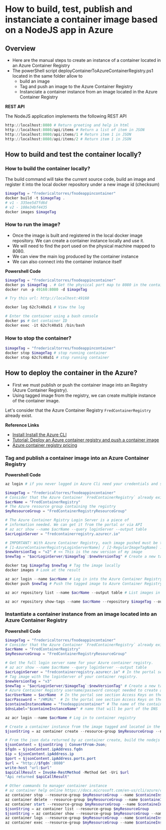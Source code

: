 # How to build, test, publish and instanciate a container image based on a NodeJS app in Azure

## Overview

- Here are the manual steps to create an instance of a container located in an Azure Container Registry
- The powerShell script deployContainerToAzureContainerRegistry.ps1 located in the same folder allow to
    * build an image
    * Tag and push an image to the Azure Container Registry
    * Instanciate a container instance from an image located in the Azure Container Registry

**REST API**

The NodeJS application implements the following REST API

```powershell
http://localhost:8080 # Return greeting and help in html
http://localhost:8080/api/items # Return a list of item in JSON
http://localhost:8080/api/items/1 # Return item 1 in JSON
http://localhost:8080/api/items/2 # Return item 1 in JSON
```

## How to build and test the container locally?

### How to build the container locally?
The build command will take the current source code,
build an image and register it into the local docker
repository under a new image id (checksum)

```powershell
$imageTag = "fredericaltorres/fnodeappincontainer"
docker build -t $imageTag .
# v1 - 335ee5d7fd6d
# v2 - 108e34bf4435 
docker images $imageTag
```

### How to run the image?
- Once the image is built and registered in the local docker image repository. We can create a container instance locally
and use it. 
- We will need to find the port used on the physical machine mapped to 8080.
- We can view the main log produced by the container instance
- We can also connect into the container instance itself

**Powershell Code**

```powershell
$imageTag = "fredericaltorres/fnodeappincontainer"
docker ps $imageTag . # Get the physical port map to 8080 in the container -> 49160
docker run -p 49160:8080 -d $imageTag

# Try this url: http://localhost:49160

docker log 62c7c40a51 # View the log

# Enter the container using a bash console
docker ps # Get container ID
docker exec -it 62c7c40a51 /bin/bash 
```

### How to stop the container?
```powershell
$imageTag = "fredericaltorres/fnodeappincontainer"
docker stop $imageTag # stop running container
docker stop 62c7c40a51 # stop running container
```

## How to deploy the container in the Azure?
- First we must publish or push the container image into an Registry (Azure Container Registry).
- Using tagged image from the registry, we can create multiple instance of the container image.

Let's consider that the Azure Container Registry `FredContainerRegistry` already exist.

**Reference Links**

- [Install Install the Azure CLI](https://docs.microsoft.com/en-us/cli/azure/install-azure-cli?view=azure-cli-latest)
- [Tutorial: Deploy an Azure container registry and push a container image](https://docs.microsoft.com/en-us/azure/container-instances/container-instances-tutorial-prepare-acr)
- [Azure container registry pricing](https://azure.microsoft.com/en-us/pricing/details/container-registry/)

### Tag and publish a container image into an Azure Container Registry

**Powershell Code**

```powershell
az login # if you never logged in Azure Cli need your credentials and subscription

$imageTag = "fredericaltorres/fnodeappincontainer"
# Consider that the Azure Container `FredContainerRegistry` already exist
$acrName = "FredContainerRegistry"
# The Azure resource group containing the registry
$myResourceGroup = "FredContainerRegistryResourceGroup"

# The Azure Container Rgistry Login Server is a piece of
# information needed. We can get it from the portal or via API
# az acr show --name $acrName --query loginServer --output table
$acrLoginServer = "fredcontainerregistry.azurecr.io"

# IMPORTANT! With Azure Container Registry, each image pushed must be tagged according a special format
# [1-AzureContainerRegistryLoginServerName] / [2-RegularImageTagName] : [3-Version]
$newVersionTag = "v2" # << This is the new version of my image
$newTag = "$acrLoginServer/$imageTag`:$newVersionTag" # Create a new tag with the special format

docker tag $imageTag $newTag # Tag the image locally
docker images # Look at the result

az acr login --name $acrName # Log in into the Azure Container Registry
docker push $newTag # Push the tagged image to Azure Container Registry which we are currently logged in

az acr repository list --name $acrName --output table # List images in Azure Container Registry

az acr repository show-tags --name $acrName --repository $imageTag --output table # List all the tags version for a specific image in the Azure Container Registry
```

### Instantiate a container instance from an image located into an Azure Container Registry

**Powershell Code**

```powershell
$imageTag = "fredericaltorres/fnodeappincontainer"
# Consider that the Azure Container `FredContainerRegistry` already exist
$acrName = "FredContainerRegistry"
$myResourceGroup = "FredContainerRegistryResourceGroup"

# Get the full login server name for your Azure container registry. 
# az acr show --name $acrName --query loginServer --output table
$acrLoginServer = "fredcontainerregistry.azurecr.io" # In the portal see section Access Keys on the left, resource FredContainerRegistry
# Tag image with the loginServer of your container registry. 
$newVersionTag = "v3"
$newTag = "$acrLoginServer/$imageTag`:$newVersionTag" # Create a new tag with the special format
# Azure Container Registry username/password concept needed to create an instance
$acrUserName = $acrName  # In the portal see section Access Keys on the left, resource FredContainerRegistry
$acrPassword = "/HMiRc"  # In the portal see section Access Keys on the left, resource FredContainerRegistry
$containeInstanceName = "fnodeappincontainer" # The name of the container instance
$dnsLabel="$containeInstanceName" # name that will be part of the DNS

az acr login --name $acrName # Log in to container registry

# Create a container instance from the image tagged and located in the  Azure container registry.
$jsonString = az container create --resource-group $myResourceGroup --name $containeInstanceName --image $newTag --cpu 1 --memory 1 --registry-login-server $acrLoginServer --registry-username $acrUserName --registry-password $acrPassword  --ports 8080 --os-type Linux --dns-name-label $dnsLabel

# From the json data returned by az container create, build the nodejs server url and call the url
$jsonContent = $jsonString | ConvertFrom-Json;
$fqdn = $jsonContent.ipAddress.fqdn
$ip = $jsonContent.ipAddress.ip
$port = $jsonContent.ipAddress.ports.port
$url = "http://$fqdn`:8080"
write-host "url:$url"
$apiCallResult = Invoke-RestMethod -Method Get -Uri $url
"Api returned $apiCallResult"

# Other commands to manager container instance
# az container help online https://docs.microsoft.com/en-us/cli/azure/container?view=azure-cli-latest#az-container-delete
az container stop --resource-group $myResourceGroup --name $containeInstanceName
az container delete --resource-group $myResourceGroup --name $containeInstanceName --yes
az container start --resource-group $myResourceGroup --name $containeInstanceName
$jsonString = az container list --resource-group $myResourceGroup
$jsonString = az container show --resource-group $myResourceGroup --name $containeInstanceName
az container logs --resource-group $myResourceGroup --name $containeInstanceName
az container exec --resource-group $myResourceGroup --name $containeInstanceName --exec-command "/bin/bash"
```
